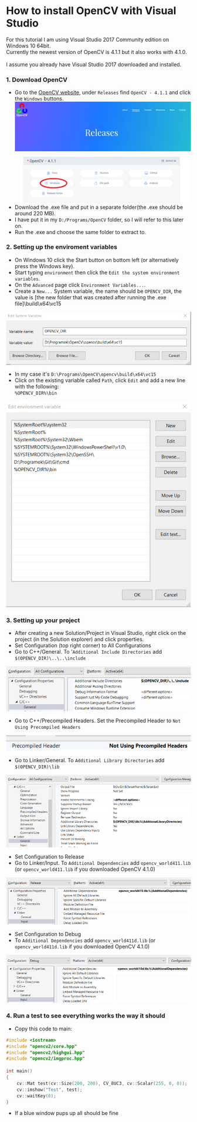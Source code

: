 # How to install OpenCV with Visual Studio

For this tutorial I am using Visual Studio 2017 Community edition on Windows 10 64bit.<br/>
Currently the newest version of OpenCV is 4.1.1 but it also works with 4.1.0.</br>
<br/>
I assume you already have Visual Studio 2017 downloaded and installed.<br/>

### 1. Download OpenCV

- Go to the [OpenCV website](https://opencv.org/releases/), under `Releases` find `OpenCV - 4.1.1` and click the `Windows` buttons.<br/>
![OpenCV site](images/1.png)
- Download the .exe file and put in a separate folder(the .exe should be around 220 MB).<br/>
- I have put it in my `D:/Programs/OpenCV` folder, so I will refer to this later on.<br/>
- Run the .exe and choose the same folder to extract to.<br/>

### 2. Setting up the enviroment variables

- On Windows 10 click the Start button on bottom left (or alternatively press the Windows key).<br/>
- Start typing `environment` then click the `Edit the system environment variables`.<br/>
- On the `Advanced` page click `Environment Variables...`. <br/>
- Create a `New...` System variable, the name should be `OPENCV_DIR`, the value is [the new folder that was created after running the .exe file]\build\x64\vc15<br/>


![](images/2.png)


- In my case it's `D:\Programs\OpenCV\opencv\build\x64\vc15`<br/>
- Click on the existing variable called `Path`, click `Edit` and add a new line with the following:<br/>
`%OPENCV_DIR%\bin` <br/>


![](images/3.png)

### 3. Setting up your project

- After creating a new Solution/Project in Visual Studio, right click on the project (in the Solution explorer) and click properties.<br/>
- Set Configuration (top right corner) to All Configurations
- Go to C++/General. To '`Additional Include Directories` add `$(OPENCV_DIR)\..\..\include`


![](images/4.png)


- Go to C++/Precompiled Headers. Set the Precompiled Header to `Not Using Precompiled Headers`


![](images/5.png)


- Go to Linker/General. To `Additional Library Directories` add `$(OPENCV_DIR)\lib`


![](images/6.png)


- Set Configuration to Release
- Go to Linker/Input. To `Additional Dependencies` add `opencv_world411.lib` (or `opencv_world411.lib` if you downloaded OpenCV 4.1.0)


![](images/7.png)


- Set Configuration to Debug
- To `Additional Dependencies` add `opencv_world411d.lib` (or `opencv_world411d.lib` if you downloaded OpenCV 4.1.0)


![](images/8.png)

### 4. Run a test to see everything works the way it should

- Copy this code to main:
```C++
#include <iostream>
#include "opencv2/core.hpp"
#include "opencv2/highgui.hpp"
#include "opencv2/imgproc.hpp"

int main()
{
	cv::Mat test(cv::Size(200, 200), CV_8UC3, cv::Scalar(255, 0, 0));
	cv::imshow("Test", test);
	cv::waitKey(0);
}
```
- If a blue window pups up all should be fine

